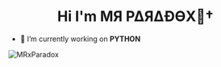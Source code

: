 <h1 align="center">Hi I'm  MЯ P∆Я∆ÐӨX🚬†</h1>

- 🔭 I’m currently working on **PYTHON**

<p><img align="left" src="https://github-readme-stats.vercel.app/api/top-langs?username=MRxParadox&show_icons=true&locale=en&layout=compact" alt="MRxParadox" icon_color="bb2acf&text_color=daf7dc&bg_color=151515" /></p>
